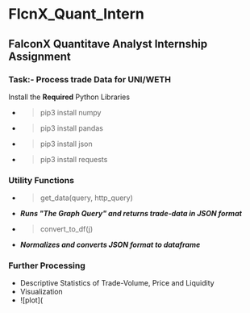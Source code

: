 # FlcnX_Quant_Intern
## FalconX Quantitave Analyst Internship Assignment
### Task:- Process trade Data for UNI/WETH
Install the **Required** Python Libraries
* > pip3 install numpy
* > pip3 install pandas
* > pip3 install json
* > pip3 install requests
### Utility Functions
* > get_data(query, http_query)
* ***Runs "The Graph Query" and returns trade-data in JSON format***
* > convert_to_df(j)
* ***Normalizes and converts JSON format to dataframe***
### Further Processing
* Descriptive Statistics of Trade-Volume, Price and Liquidity
* Visualization
* ![plot](

